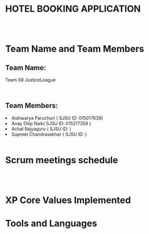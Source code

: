 # HOTEL BOOKING APPLICATION

<br/> 
<br/>

# Team Name and Team Members

## Team Name:

Team 08 JusticeLeague


<br/>

## Team Members:

<li> Aishwarya Paruchuri ( SJSU ID: 015017639)
<li> Anay Dilip Naik( SJSU ID: 015217358 )
<li> Achal Rajyaguru ( SJSU ID: )
<li> Supreet Chandrasekhar ( SJSU ID: )</li>
<br/>

# Scrum meetings schedule


<br/>
<br/>

# XP Core Values Implemented


# Tools and Languages


